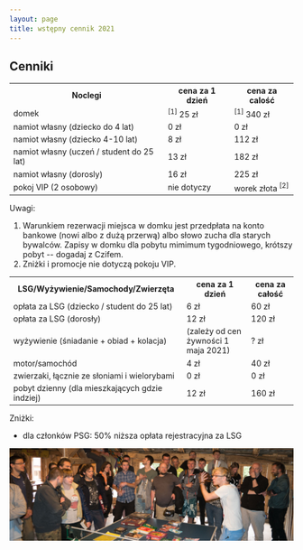 ```yaml
---
layout: page
title: wstępny cennik 2021
---
```


## Cenniki

<table>

<tr>
<th>Noclegi</th>
<th class="right">cena za 1 dzień</th>
<th class="right">cena za calość</th>
</tr>

<tr>
<td>domek</td>
<td class="right"><sup>[1]</sup> 25 zł</td>
<td class="right"><sup>[1]</sup> 340 zł</td>
</tr>

<tr>
<td>namiot własny (dziecko do 4 lat)</td>
<td class="right">0 zł</td>
<td class="right">0 zł</td>
</tr>

<tr>
<td>namiot własny (dziecko 4-10 lat)</td>
<td class="right">8 zł</td>
<td class="right">112 zł</td>
</tr>

<tr>
<td>namiot własny (uczeń / student do 25 lat)</td>
<td class="right">13 zł</td>
<td class="right">182 zł</td>
</tr>

<tr>
<td>namiot własny (dorosly)</td>
<td class="right">16 zł</td>
<td class="right">225 zł</td>
</tr>

<tr>
<td>pokoj VIP (2 osobowy)</td>
<td class="right">nie dotyczy</td>
<td class="right">worek złota <sup>[2]</sup></td>
</tr>

</table>

Uwagi:  

1. Warunkiem rezerwacji miejsca w domku jest przedpłata na konto bankowe (nowi albo z dużą przerwą) albo słowo zucha dla starych bywalców. Zapisy w domku dla pobytu mimimum tygodniowego, krótszy pobyt -- dogadaj z Czifem.
2. Zniżki i promocje nie dotyczą pokoju VIP.

<table>

<tr>
<th>LSG/Wyżywienie/Samochody/Zwierzęta</th>
<th class="right">cena za 1 dzień</th>
<th class="right">cena za całość</th>
</tr>

<tr>
<td>opłata za LSG (dziecko / student do 25 lat)</td>
<td class="right">6 zł</td>
<td class="right">60 zł</td>
</tr>

<tr>
<td>opłata za LSG (dorosły)</td>
<td class="right">12 zł</td>
<td class="right">120 zł</td>
</tr>

<tr>
<td>wyżywienie (śniadanie + obiad + kolacja)</td>
<td class="right">(zależy od cen<br>żywności 1 maja 2021)</td>
<td class="right">? zł</td>

</tr>

<tr>
<td>motor/samochód</td>
<td class="right">4 zł</td>
<td class="right">40 zł</td>
</tr>

<tr>
<td>zwierzaki, łącznie ze słoniami i wielorybami</td>
<td class="right">0 zł</td>
<td class="right">0 zł</td>
</tr>

<tr>
<td>pobyt dzienny (dla mieszkających gdzie indziej)</td>
<td class="right">12 zł</td>
<td class="right">160 zł</td>
</tr>

</table>

Zniżki:

- dla członków PSG: 50% niższa opłata rejestracyjna za LSG

![licytacja](/public/licytacja.jpg)
